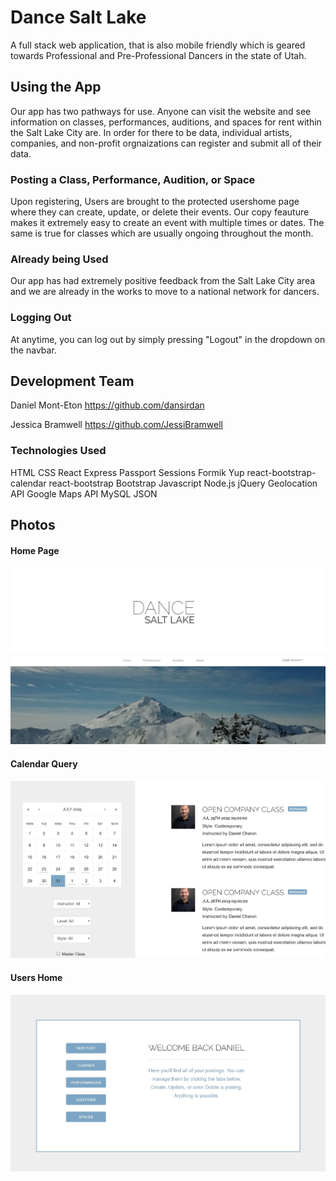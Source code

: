 # Dance Salt Lake
A full stack web application, that is also mobile friendly which is geared towards Professional and Pre-Professional Dancers in the state of Utah.

## Using the App
Our app has two pathways for use. Anyone can visit the website and see information on classes, performances, auditions, and spaces for rent within the Salt Lake City are. In order for there to be data, individual artists, companies, and non-profit orgnaizations can register and submit all of their data.

### Posting a Class, Performance, Audition, or Space
Upon registering, Users are brought to the protected usershome page where they can create, update, or delete their events. Our copy feauture makes it extremely easy to create an event with multiple times or dates. The same is true for classes which are usually ongoing throughout the month.

### Already being Used
Our app has had extremely positive feedback from the Salt Lake City area and we are already in the works to move to a national network for dancers.

### Logging Out
At anytime, you can log out by simply pressing "Logout" in the dropdown on the navbar.

## Development Team
Daniel Mont-Eton
https://github.com/dansirdan

Jessica Bramwell
https://github.com/JessiBramwell

### Technologies Used
HTML
CSS
React
Express
Passport
Sessions
Formik
Yup
react-bootstrap-calendar
react-bootstrap
Bootstrap
Javascript
Node.js
jQuery
Geolocation API
Google Maps API
MySQL
JSON

## Photos

#### Home Page
<img src="./client/public/img/home.JPG" alt="homepage">

#### Calendar Query
<img src="./client/public/img/calendar.JPG" alt="homepage">

#### Users Home
<img src="./client/public/img/usershome.JPG" alt="homepage">
